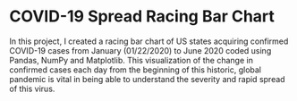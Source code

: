 # COVID-19 Spread Racing Bar Chart
In this project, I created a racing bar chart of US states acquiring confirmed COVID-19 cases from January (01/22/2020) to June 2020 coded using Pandas, NumPy and Matplotlib. This visualization of the change in confirmed cases each day from the beginning of this historic, global pandemic is vital in being able to understand the severity and rapid spread of this virus. 
